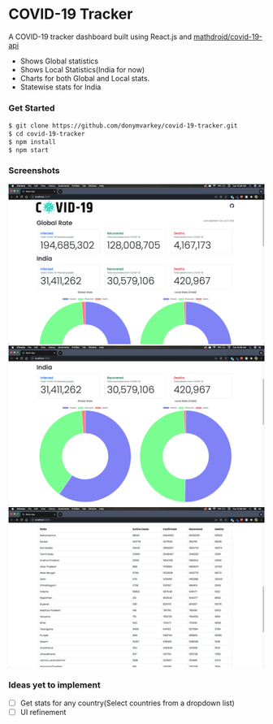 # COVID-19 Tracker
A COVID-19 tracker dashboard built using React.js and [mathdroid/covid-19-api](https://github.com/mathdroid/covid-19-api)
* Shows Global statistics
* Shows Local Statistics(India for now)
* Charts for both Global and Local stats.
* Statewise stats for India

### Get Started
```
$ git clone https://github.com/donymvarkey/covid-19-tracker.git
$ cd covid-19-tracker
$ npm install
$ npm start
```

### Screenshots
![Image 1](_images/1.png)
![Image 2](_images/2.png)
![Image 3](_images/3.png)

### Ideas yet to implement
- [ ] Get stats for any country(Select countries from a dropdown list) 
- [ ] UI refinement